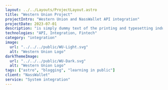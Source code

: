 ```yaml
---
layout: ../../Layouts/ProjectLayout.astro
title: "Western Union Project"
projectIntro: "Western Union and NassWallet API integration"
projectDate: 2023-07-01
description: "is simply dummy text of the printing and typesetting industry. Lorem Ipsum has been the industry's standard dummy text ever since the 1500s, when an unknown printer took a galley of type and scrambled it to make a type specimen book."
technologies: "API, Integration, Fintech"
category: "integration"
image:
  url: "../../../public/WU-Light.svg"
  alt: "Western Union Logo"
darkThemeImage:
  url: "../../../public/WU-Dark.svg"
  alt: "Western Union Logo"
tags: ["astro", "blogging", "learning in public"]
client: "NassWallet"
service: "System integration"
---
```


